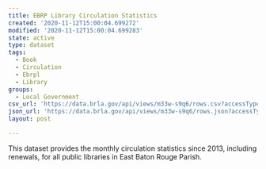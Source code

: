 ```yaml
---
title: EBRP Library Circulation Statistics
created: '2020-11-12T15:00:04.699272'
modified: '2020-11-12T15:00:04.699283'
state: active
type: dataset
tags:
  - Book
  - Circulation
  - Ebrpl
  - Library
groups:
  - Local Government
csv_url: 'https://data.brla.gov/api/views/m33w-s9q6/rows.csv?accessType=DOWNLOAD'
json_url: 'https://data.brla.gov/api/views/m33w-s9q6/rows.json?accessType=DOWNLOAD'
layout: post

---
```

This dataset provides the monthly circulation statistics since 2013, including renewals, for all public libraries in East Baton Rouge Parish.
